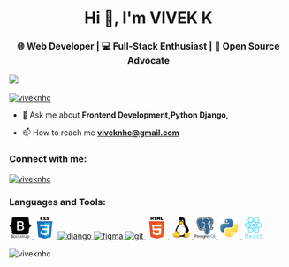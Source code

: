 <h1 align="center">Hi 👋, I'm VIVEK K</h1>
<h3 align="center">🌐 Web Developer | 💻 Full-Stack Enthusiast | 🚀 Open Source Advocate</h3>

<img src="https://instagram.fccj6-2.fna.fbcdn.net/v/t51.2885-15/269943411_900328763981509_8577000951821260473_n.jpg?stp=dst-jpg_e35_p640x640_sh0.08&efg=eyJ2ZW5jb2RlX3RhZyI6ImltYWdlX3VybGdlbi45NjB4MTIwMC5zZHIifQ&_nc_ht=instagram.fccj6-2.fna.fbcdn.net&_nc_cat=101&_nc_ohc=zYiiGN7PBw0AX_oYcnr&edm=ACWDqb8BAAAA&ccb=7-5&ig_cache_key=MjczNjUyNDk2NTc0Mjg2NDgwNg%3D%3D.2-ccb7-5&oh=00_AfBtJNATwm1Qr6Wud7KrpsmqaddvkeAsEn9O-Pu46n6G4w&oe=6528C3BC&_nc_sid=ee9879">

<p align="left"> <a href="https://github.com/ryo-ma/github-profile-trophy"><img src="https://github-profile-trophy.vercel.app/?username=viveknhc" alt="viveknhc" /></a> </p>

- 💬 Ask me about **Frontend Development,Python Django,**

- 📫 How to reach me **viveknhc@gmail.com**

<h3 align="left">Connect with me:</h3>
<p align="left">
<a href="https://linkedin.com/in/viveknhc" target="blank"><img align="center" src="https://raw.githubusercontent.com/rahuldkjain/github-profile-readme-generator/master/src/images/icons/Social/linked-in-alt.svg" alt="viveknhc" height="30" width="40" /></a>
</p>

<h3 align="left">Languages and Tools:</h3>
<p align="left"> <a href="https://getbootstrap.com" target="_blank" rel="noreferrer"> <img src="https://raw.githubusercontent.com/devicons/devicon/master/icons/bootstrap/bootstrap-plain-wordmark.svg" alt="bootstrap" width="40" height="40"/> </a> <a href="https://www.w3schools.com/css/" target="_blank" rel="noreferrer"> <img src="https://raw.githubusercontent.com/devicons/devicon/master/icons/css3/css3-original-wordmark.svg" alt="css3" width="40" height="40"/> </a> <a href="https://www.djangoproject.com/" target="_blank" rel="noreferrer"> <img src="https://cdn.worldvectorlogo.com/logos/django.svg" alt="django" width="40" height="40"/> </a> <a href="https://www.figma.com/" target="_blank" rel="noreferrer"> <img src="https://www.vectorlogo.zone/logos/figma/figma-icon.svg" alt="figma" width="40" height="40"/> </a> <a href="https://git-scm.com/" target="_blank" rel="noreferrer"> <img src="https://www.vectorlogo.zone/logos/git-scm/git-scm-icon.svg" alt="git" width="40" height="40"/> </a> <a href="https://www.w3.org/html/" target="_blank" rel="noreferrer"> <img src="https://raw.githubusercontent.com/devicons/devicon/master/icons/html5/html5-original-wordmark.svg" alt="html5" width="40" height="40"/> </a> <a href="https://www.linux.org/" target="_blank" rel="noreferrer"> <img src="https://raw.githubusercontent.com/devicons/devicon/master/icons/linux/linux-original.svg" alt="linux" width="40" height="40"/> </a> <a href="https://www.postgresql.org" target="_blank" rel="noreferrer"> <img src="https://raw.githubusercontent.com/devicons/devicon/master/icons/postgresql/postgresql-original-wordmark.svg" alt="postgresql" width="40" height="40"/> </a> <a href="https://www.python.org" target="_blank" rel="noreferrer"> <img src="https://raw.githubusercontent.com/devicons/devicon/master/icons/python/python-original.svg" alt="python" width="40" height="40"/> </a> <a href="https://reactjs.org/" target="_blank" rel="noreferrer"> <img src="https://raw.githubusercontent.com/devicons/devicon/master/icons/react/react-original-wordmark.svg" alt="react" width="40" height="40"/> </a> </p>

<p><img align="center" src="https://github-readme-stats.vercel.app/api/top-langs?username=viveknhc&show_icons=true&locale=en&layout=compact" alt="viveknhc" /></p>
